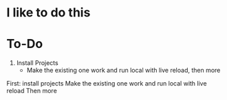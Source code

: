 # I like to do this

# To-Do

1. Install Projects
   - Make the existing one work and run local with live reload, then more

First: install projects
Make the existing one work and run local with live reload
Then more
